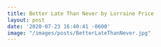 ```yaml
---
title: Better Late Than Never by Lorraine Price
layout: post
date: '2020-07-23 16:40:41 -0600'
image: "/images/posts/BetterLateThanNever.jpg"
---
```


